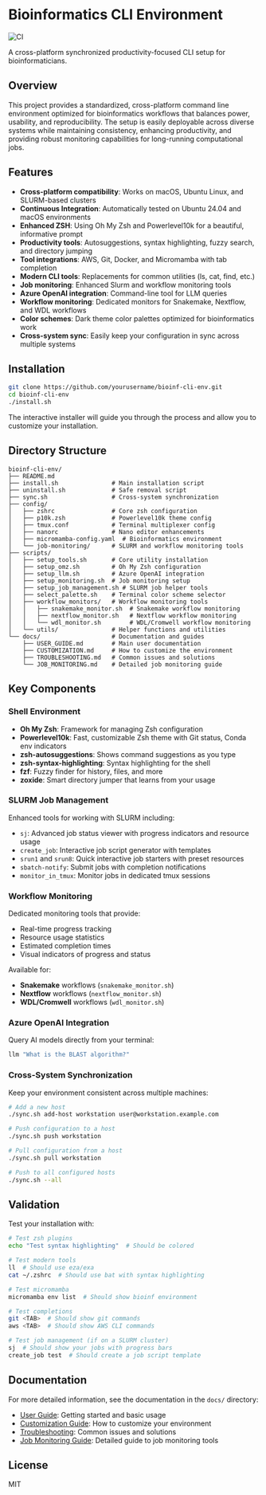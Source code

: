 # Bioinformatics CLI Environment

![CI](https://github.com/yourusername/bioinf-cli-env/actions/workflows/ci.yml/badge.svg)

A cross-platform synchronized productivity-focused CLI setup for bioinformaticians.

## Overview

This project provides a standardized, cross-platform command line environment optimized for bioinformatics workflows that balances power, usability, and reproducibility. The setup is easily deployable across diverse systems while maintaining consistency, enhancing productivity, and providing robust monitoring capabilities for long-running computational jobs.

## Features

- **Cross-platform compatibility**: Works on macOS, Ubuntu Linux, and SLURM-based clusters
- **Continuous Integration**: Automatically tested on Ubuntu 24.04 and macOS environments
- **Enhanced ZSH**: Using Oh My Zsh and Powerlevel10k for a beautiful, informative prompt
- **Productivity tools**: Autosuggestions, syntax highlighting, fuzzy search, and directory jumping
- **Tool integrations**: AWS, Git, Docker, and Micromamba with tab completion
- **Modern CLI tools**: Replacements for common utilities (ls, cat, find, etc.)
- **Job monitoring**: Enhanced Slurm and workflow monitoring tools
- **Azure OpenAI integration**: Command-line tool for LLM queries
- **Workflow monitoring**: Dedicated monitors for Snakemake, Nextflow, and WDL workflows
- **Color schemes**: Dark theme color palettes optimized for bioinformatics work
- **Cross-system sync**: Easily keep your configuration in sync across multiple systems

## Installation

```bash
git clone https://github.com/yourusername/bioinf-cli-env.git
cd bioinf-cli-env
./install.sh
```

The interactive installer will guide you through the process and allow you to customize your installation.

## Directory Structure

```
bioinf-cli-env/
├── README.md
├── install.sh               # Main installation script
├── uninstall.sh             # Safe removal script
├── sync.sh                  # Cross-system synchronization
├── config/
│   ├── zshrc                # Core zsh configuration
│   ├── p10k.zsh             # Powerlevel10k theme config
│   ├── tmux.conf            # Terminal multiplexer config
│   ├── nanorc               # Nano editor enhancements
│   ├── micromamba-config.yaml  # Bioinformatics environment
│   └── job-monitoring/      # SLURM and workflow monitoring tools
├── scripts/
│   ├── setup_tools.sh       # Core utility installation
│   ├── setup_omz.sh         # Oh My Zsh configuration
│   ├── setup_llm.sh         # Azure OpenAI integration
│   ├── setup_monitoring.sh  # Job monitoring setup
│   ├── setup_job_management.sh # SLURM job helper tools
│   ├── select_palette.sh    # Terminal color scheme selector
│   ├── workflow_monitors/   # Workflow monitoring tools
│   │   ├── snakemake_monitor.sh  # Snakemake workflow monitoring
│   │   ├── nextflow_monitor.sh   # Nextflow workflow monitoring
│   │   └── wdl_monitor.sh        # WDL/Cromwell workflow monitoring
│   └── utils/               # Helper functions and utilities
└── docs/                    # Documentation and guides
    ├── USER_GUIDE.md        # Main user documentation
    ├── CUSTOMIZATION.md     # How to customize the environment
    ├── TROUBLESHOOTING.md   # Common issues and solutions
    └── JOB_MONITORING.md    # Detailed job monitoring guide
```

## Key Components

### Shell Environment

- **Oh My Zsh**: Framework for managing Zsh configuration
- **Powerlevel10k**: Fast, customizable Zsh theme with Git status, Conda env indicators
- **zsh-autosuggestions**: Shows command suggestions as you type
- **zsh-syntax-highlighting**: Syntax highlighting for the shell
- **fzf**: Fuzzy finder for history, files, and more
- **zoxide**: Smart directory jumper that learns from your usage

### SLURM Job Management

Enhanced tools for working with SLURM including:

- `sj`: Advanced job status viewer with progress indicators and resource usage
- `create_job`: Interactive job script generator with templates
- `srun1` and `srun8`: Quick interactive job starters with preset resources
- `sbatch-notify`: Submit jobs with completion notifications
- `monitor_in_tmux`: Monitor jobs in dedicated tmux sessions

### Workflow Monitoring

Dedicated monitoring tools that provide:

- Real-time progress tracking
- Resource usage statistics
- Estimated completion times
- Visual indicators of progress and status

Available for:
- **Snakemake** workflows (`snakemake_monitor.sh`)
- **Nextflow** workflows (`nextflow_monitor.sh`)
- **WDL/Cromwell** workflows (`wdl_monitor.sh`)

### Azure OpenAI Integration

Query AI models directly from your terminal:

```bash
llm "What is the BLAST algorithm?"
```

### Cross-System Synchronization

Keep your environment consistent across multiple machines:

```bash
# Add a new host
./sync.sh add-host workstation user@workstation.example.com

# Push configuration to a host
./sync.sh push workstation

# Pull configuration from a host
./sync.sh pull workstation

# Push to all configured hosts
./sync.sh --all
```

## Validation

Test your installation with:

```bash
# Test zsh plugins
echo "Test syntax highlighting"  # Should be colored

# Test modern tools
ll  # Should use eza/exa
cat ~/.zshrc  # Should use bat with syntax highlighting

# Test micromamba
micromamba env list  # Should show bioinf environment

# Test completions
git <TAB>  # Should show git commands
aws <TAB>  # Should show AWS CLI commands

# Test job management (if on a SLURM cluster)
sj  # Should show your jobs with progress bars
create_job test  # Should create a job script template
```

## Documentation

For more detailed information, see the documentation in the `docs/` directory:

- [User Guide](docs/USER_GUIDE.md): Getting started and basic usage
- [Customization Guide](docs/CUSTOMIZATION.md): How to customize your environment
- [Troubleshooting](docs/TROUBLESHOOTING.md): Common issues and solutions
- [Job Monitoring Guide](docs/JOB_MONITORING.md): Detailed guide to job monitoring tools

## License

MIT
